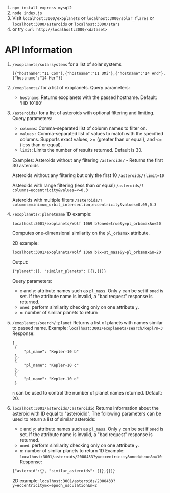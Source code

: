 1. `npm install express mysql2`
2. `node index.js`
3. Visit `localhost:3000/exoplanets` or `localhost:3000/solar_flares` or `localhost:3000/asteroids` or `localhost:3000/stars`
4. or try `curl http://localhost:3000/<dataset>`

# API Information

1. `/exoplanets/solarsystems` for a list of solar systems
   ```
   [{"hostname":"11 Com"},{"hostname":"11 UMi"},{"hostname":"14 And"},{"hostname":"14 Her"}]
   ```
2. `/exoplanets/` for a list of exoplanets.
   Query parameters:
   - `hostname`: Returns exoplanets with the passed hostname. Default: 'HD 10180'
  
3. `/asteroids/` for a list of asteroids with optional filtering and limiting.
   Query parameters:
   - `columns`: Comma-separated list of column names to filter on.
   - `values` : Comma-separated list of values to match with the specified columns.
                Supports exact values, >= (greater than or equal), and <= (less than or equal).
   - `limit`:  Limits the number of results returned. Default is 30.

   Examples:
   Asteroids without any filtering
   `/asteroids/` - Returns the first 30 asteroids

   Asteroids without any filtering but only the first 10
   `/asteroids/?limit=10`

   Asteroids with range filtering (less than or equal)
   `/asteroids/?columns=eccentricity&values=<=0.3`

   Asteroids with multiple filters
   `/asteroids/?columns=minimum_orbit_intersection,eccentricity&values=0.05,0.3`
   
4. `/exoplanets/:planetname`
   1D example:
   ```
   localhost:3001/exoplanets/Wolf 1069 b?oned=true&y=pl_orbsmax&n=20
   ```
   Computes one-dimensional similarity on the `pl_orbsmax` attribute.

   2D example:
   ```
   localhost:3001/exoplanets/Wolf 1069 b?x=st_mass&y=pl_orbsmax&n=20
   ```

   Output:
   ```
   {"planet":{}, "similar_planets": [{},{}]}
   ```

   Query parameters:
   - `x` and `y`: attribute names such as `pl_mass`. Only `y` can be set if `oned`
     is set. If the attribute name is invalid, a "bad request" response is returned.
   - `oned`: perform similarity checking only on one attribute `y`.
   - `n`: number of similar planets to return

5. `/exoplanets/search/:planet`
   Returns a list of planets with names similar to passed name.
   Example:
   `localhost:3001/exoplanets/search/kepl?n=3`
   Response:
   ```
   [
    {
        "pl_name": "Kepler-10 b"
    },
    {
        "pl_name": "Kepler-10 c"
    },
    {
        "pl_name": "Kepler-10 d"
    }
   ```
   `n` can be used to control the number of planet names returned. Default: 20.

6. `localhost:3001/asteroids/:asteroidid`
   Returns information about the asteroid with ID equal to "asteroidid". The following
   parameters can be used to return a list of similar asteroids:
   - `x` and `y`: attribute names such as `pl_mass`. Only `y` can be set if `oned`
     is set. If the attribute name is invalid, a "bad request" response is returned.
   - `oned`: perform similarity checking only on one attribute `y`.
   - `n`: number of similar planets to return
   1D Example:
   `localhost:3001/asteroids/2000433?y=eccentricity&oned=true&n=10`
   Response:
   ```
   {"asteroid":{}, "similar_asteroids": [{},{}]}
   ```
   2D example:
   `localhost:3001/asteroids/2000433?y=eccentricity&x=epoch_osculation&n=2`

   